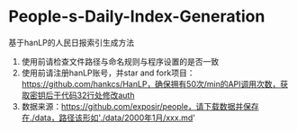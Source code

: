 # People-s-Daily-Index-Generation
  基于hanLP的人民日报索引生成方法
1. 使用前请检查文件路径与命名规则与程序设置的是否一致
2. 使用前请注册hanLP账号，并star and fork项目：https://github.com/hankcs/HanLP，确保拥有50次/min的API调用次数，获取密钥后于代码32行处修改auth
3. 数据来源：https://github.com/exposir/people，请下载数据并保存在./data，路径该形如'./data/2000年1月/xxx.md'
